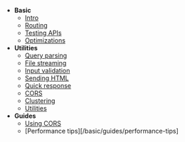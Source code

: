 * **Basic**
    * [Intro](/#stric)
    * [Routing](/basic/routing/main)
    * [Testing APIs](/basic/routing/testing)
    * [Optimizations](/basic/routing/optimizations)
* **Utilities**
    * [Query parsing](/basic/utils/query)
    * [File streaming](/basic/utils/file-streaming)
    * [Input validation](/basic/utils/input-validation)
    * [Sending HTML](/basic/utils/sending-html)
    * [Quick response](/basic/utils/quick-response)
    * [CORS](/basic/utils/cors)
    * [Clustering](basic/utils/clustering)
    * [Utilities](basic/utils/more)
* **Guides**
    * [Using CORS](/basic/guides/using-cors)
    * [Performance tips][/basic/guides/performance-tips]
